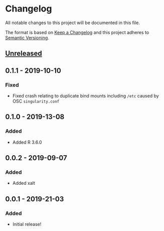 # Changelog
All notable changes to this project will be documented in this file.

The format is based on [Keep a Changelog](http://keepachangelog.com/en/1.0.0/)
and this project adheres to [Semantic Versioning](http://semver.org/spec/v2.0.0.html).

## [Unreleased]
## 0.1.1 - 2019-10-10
### Fixed
- Fixed crash relating to duplicate bind mounts including `/etc` caused by OSC `singularity.conf`

## 0.1.0 - 2019-13-08
### Added
- Added R 3.6.0

## 0.0.2 - 2019-09-07
### Added
- Added xalt

## 0.0.1 - 2019-21-03
### Added
- Initial release!

[Unreleased]: https://github.com/OSC/bc_osc_rstudio_server/compare/v0.1.1...HEAD
[0.1.1]: https://github.com/OSC/bc_osc_rstudio_server/compare/v0.1.0...v0.1.1
[0.1.0]: https://github.com/OSC/bc_osc_rstudio_server/compare/v0.0.2...v0.1.0
[0.0.2]: https://github.com/OSC/bc_osc_rstudio_server/compare/v0.0.1...v0.0.2